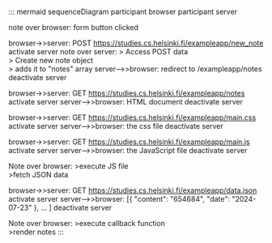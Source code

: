 ::: mermaid
sequenceDiagram
participant browser
participant server

note over browser: form button clicked

browser->>server: POST https://studies.cs.helsinki.fi/exampleapp/new_note
activate server
note over server: > Access POST data <br/> > Create new note object <br/> > adds it to "notes" array
server-->>browser: redirect to /exampleapp/notes
deactivate server

browser->>server: GET https://studies.cs.helsinki.fi/exampleapp/notes
activate server
server-->>browser: HTML document
deactivate server

browser->>server: GET https://studies.cs.helsinki.fi/exampleapp/main.css
activate server
server-->>browser: the css file
deactivate server

browser->>server: GET https://studies.cs.helsinki.fi/exampleapp/main.js
activate server
server-->>browser: the JavaScript file
deactivate server

 Note over browser: >execute JS file<br/> >fetch JSON data

browser->>server: GET https://studies.cs.helsinki.fi/exampleapp/data.json
activate server
server-->>browser: [{ "content": "654684", "date": "2024-07-23" }, ... ]
deactivate server

Note over browser: >execute callback function <br/> >render notes
:::